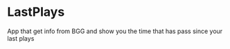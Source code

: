 LastPlays
=========

App that get info from BGG and show you the time that has pass since your last plays
